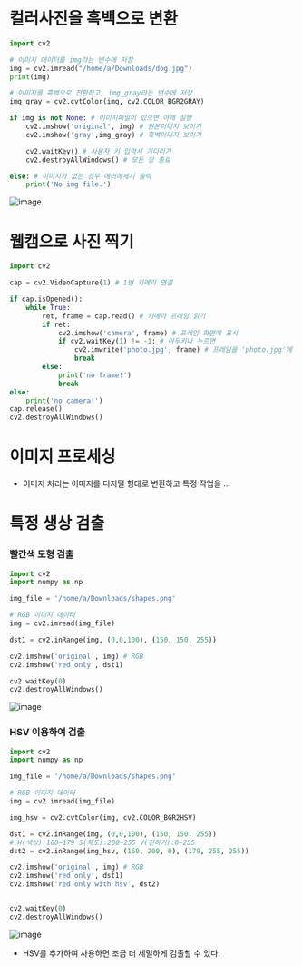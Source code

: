 # 컬러사진을 흑백으로 변환

```python
import cv2

# 이미지 데이터를 img라는 변수에 저장
img = cv2.imread("/home/a/Downloads/dog.jpg")
print(img)

# 이미지를 흑백으로 전환하고, img_gray라는 변수에 저장
img_gray = cv2.cvtColor(img, cv2.COLOR_BGR2GRAY)

if img is not None: # 이미지파일이 있으면 아래 실행
    cv2.imshow('original', img) # 원본이미지 보이기
    cv2.imshow('gray',img_gray) # 흑백이미지 보이기

    cv2.waitKey() # 사용자 키 입력시 기다리기
    cv2.destroyAllWindows() # 모든 창 종료

else: # 이미지가 없는 경우 에러메세지 출력
    print('No img file.')
```

![image](https://github.com/zzeonii/OpenCV_study/assets/129237950/5bc92ba9-d887-4290-96f6-75fe814c1848)


# 웹캠으로 사진 찍기
```python
import cv2

cap = cv2.VideoCapture(1) # 1번 카메라 연결

if cap.isOpened():
    while True:
        ret, frame = cap.read() # 카메라 프레임 읽기
        if ret:
            cv2.imshow('camera', frame) # 프레임 화면에 표시
            if cv2.waitKey(1) != -1: # 아무키나 누르면
                cv2.imwrite('photo.jpg', frame) # 프레임을 'photo.jpg'에 저장
                break
        else:
            print('no frame!')
            break
else:
    print('no camera!')
cap.release()
cv2.destroyAllWindows()
```

# 이미지 프로세싱
- 이미지 처리는 이미지를 디지털 형태로 변환하고 특정 작업을 ...

# 특정 생상 검출
### 빨간색 도형 검출
```python
import cv2
import numpy as np

img_file = '/home/a/Downloads/shapes.png'

# RGB 이미지 데이터
img = cv2.imread(img_file)

dst1 = cv2.inRange(img, (0,0,100), (150, 150, 255))

cv2.imshow('original', img) # RGB
cv2.imshow('red only', dst1)

cv2.waitKey(0)
cv2.destroyAllWindows()
```
![image](https://github.com/zzeonii/OpenCV_study/assets/129237950/43cc478e-4a9c-4444-8283-987c4bef1489)

### HSV 이용하여 검출
```python
import cv2
import numpy as np

img_file = '/home/a/Downloads/shapes.png'

# RGB 이미지 데이터
img = cv2.imread(img_file)

img_hsv = cv2.cvtColor(img, cv2.COLOR_BGR2HSV)

dst1 = cv2.inRange(img, (0,0,100), (150, 150, 255))
# H(색상):160~179 S(채도):200~255 V(진하기):0~255
dst2 = cv2.inRange(img_hsv, (160, 200, 0), (179, 255, 255))

cv2.imshow('original', img) # RGB
cv2.imshow('red only', dst1)
cv2.imshow('red only with hsv', dst2)


cv2.waitKey(0)
cv2.destroyAllWindows()
```
![image](https://github.com/zzeonii/OpenCV_study/assets/129237950/a522a0a4-f7d0-42bb-95e1-b153be770315)
- HSV를 추가하여 사용하면 조금 더 세밀하게 검출할 수 있다.

